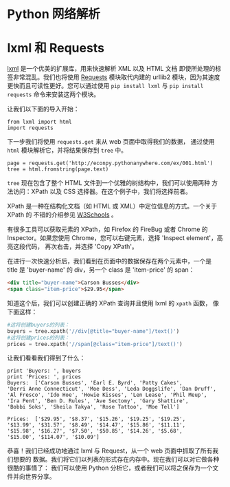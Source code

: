 # Python 网络解析

# lxml 和 Requests

[lxml](http://lxml.de/) 是一个优美的扩展库，用来快速解析 XML 以及 HTML 文档 即使所处理的标签非常混乱。我们也将使用 [Requests](http://docs.python-requests.org/en/latest/) 模块取代内建的 urllib2 模块，因为其速度更快而且可读性更好。您可以通过使用 `pip install lxml` 与 `pip install requests` 命令来安装这两个模块。

让我们以下面的导入开始：

```
from lxml import html
import requests
```

下一步我们将使用 `requests.get` 来从 web 页面中取得我们的数据， 通过使用 `html` 模块解析它，并将结果保存到 `tree` 中。

```
page = requests.get('http://econpy.pythonanywhere.com/ex/001.html')
tree = html.fromstring(page.text)
```

`tree` 现在包含了整个 HTML 文件到一个优雅的树结构中，我们可以使用两种 方法访问：XPath 以及 CSS 选择器。在这个例子中，我们将选择前者。

XPath 是一种在结构化文档（如 HTML 或 XML）中定位信息的方式。一个关于 XPath 的 不错的介绍参见 [W3Schools](http://www.w3schools.com/xml/xpath_intro.asp) 。

有很多工具可以获取元素的 XPath，如 Firefox 的 FireBug 或者 Chrome 的 Inspector。如果您使用 Chrome，您可以右键元素，选择 'Inspect element'，高亮这段代码， 再次右击，并选择 'Copy XPath'。

在进行一次快速分析后，我们看到在页面中的数据保存在两个元素中，一个是 title 是 'buyer-name' 的 div，另一个 class 是 'item-price' 的 span：

```html
<div title="buyer-name">Carson Busses</div>
<span class="item-price">$29.95</span>
```

知道这个后，我们可以创建正确的 XPath 查询并且使用 lxml 的 `xpath` 函数， 像下面这样：

```py
#这将创建buyers的列表：
buyers = tree.xpath('//div[@title="buyer-name"]/text()')
#这将创建prices的列表：
prices = tree.xpath('//span[@class="item-price"]/text()')
```

让我们看看我们得到了什么：

```
print 'Buyers: ', buyers
print 'Prices: ', prices
Buyers:  ['Carson Busses', 'Earl E. Byrd', 'Patty Cakes',
'Derri Anne Connecticut', 'Moe Dess', 'Leda Doggslife', 'Dan Druff',
'Al Fresco', 'Ido Hoe', 'Howie Kisses', 'Len Lease', 'Phil Meup',
'Ira Pent', 'Ben D. Rules', 'Ave Sectomy', 'Gary Shattire',
'Bobbi Soks', 'Sheila Takya', 'Rose Tattoo', 'Moe Tell']

Prices:  ['$29.95', '$8.37', '$15.26', '$19.25', '$19.25',
'$13.99', '$31.57', '$8.49', '$14.47', '$15.86', '$11.11',
'$15.98', '$16.27', '$7.50', '$50.85', '$14.26', '$5.68',
'$15.00', '$114.07', '$10.09']
```

恭喜！我们已经成功地通过 lxml 与 Request，从一个 web 页面中抓取了所有我们想要的 数据。我们将它们以列表的形式存在内存中。现在我们可以对它做各种很酷的事情了： 我们可以使用 Python 分析它，或者我们可以将之保存为一个文件并向世界分享。
